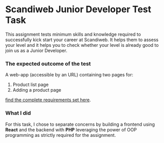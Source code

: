 # Scandiweb Junior Developer Test Task 
This assignment tests minimum skills and knowledge required to successfully kick start your career at Scandiweb. It helps them to assess your level and it helps you to check whether your level is already good to join us as a Junior Developer.

### The expected outcome of the test

A web-app (accessible by an URL) containing two pages for:

1. Product list page
2. Adding a product page

[find the complete requirements set here](https://scandiweb.notion.site/Junior-Developer-Test-Task-1b2184e40dea47df840b7c0cc638e61e).

### What I did
For this task, I chose to separate concerns by building a frontend using **React** and the backend with **PHP** leveraging the power of OOP programming as strictly required for the assignment. 
